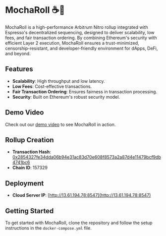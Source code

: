 # MochaRoll ☕🚀

MochaRoll is a high-performance Arbitrum Nitro rollup integrated with Espresso's decentralized sequencing, designed to deliver scalability, low fees, and fair transaction ordering. By combining Ethereum's security with efficient Layer 2 execution, MochaRoll ensures a trust-minimized, censorship-resistant, and developer-friendly environment for dApps, DeFi, and beyond.

## Features
- **Scalability**: High throughput and low latency.
- **Low Fees**: Cost-effective transactions.
- **Fair Transaction Ordering**: Ensures fairness in transaction processing.
- **Security**: Built on Ethereum's robust security model.

## Demo Video
Check out our [demo video](https://youtu.be/tgOdHRV75BM) to see MochaRoll in action.

## Rollup Creation
- **Transaction Hash**: [0x2854327fe34dda06b94e31ac83d70e608f8573a2a87d4e11479bcf9db4741bc6](https://sepolia.arbiscan.io/tx/0x2854327fe34dda06b94e31ac83d70e608f8573a2a87d4e11479bcf9db4741bc6)
- **Chain ID**: 157329

## Deployment
- **Cloud Server IP**: [http://13.61.194.78:8547](http://13.61.194.78:8547)

## Getting Started
To get started with MochaRoll, clone the repository and follow the setup instructions in the `docker-compose.yml` file.



